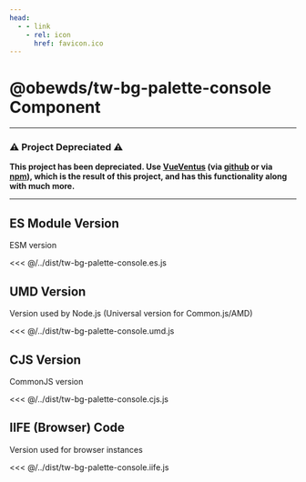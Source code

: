 ```yaml
---
head:
  - - link
    - rel: icon
      href: favicon.ico
---
```





# @obewds/tw-bg-palette-console Component



---

### ⚠️ Project Depreciated ⚠️

**This project has been depreciated. Use [VueVentus](https://vueventus.com/) (via [github](https://github.com/obewds/vueventus) or via [npm](https://www.npmjs.com/package/@obewds/vueventus)), which is the result of this project, and has this functionality along with much more.**

---




## ES Module Version

ESM version

<<< @/../dist/tw-bg-palette-console.es.js




## UMD Version

Version used by Node.js (Universal version for Common.js/AMD)

<<< @/../dist/tw-bg-palette-console.umd.js




## CJS Version

CommonJS version

<<< @/../dist/tw-bg-palette-console.cjs.js




## IIFE (Browser) Code

Version used for browser instances

<<< @/../dist/tw-bg-palette-console.iife.js

